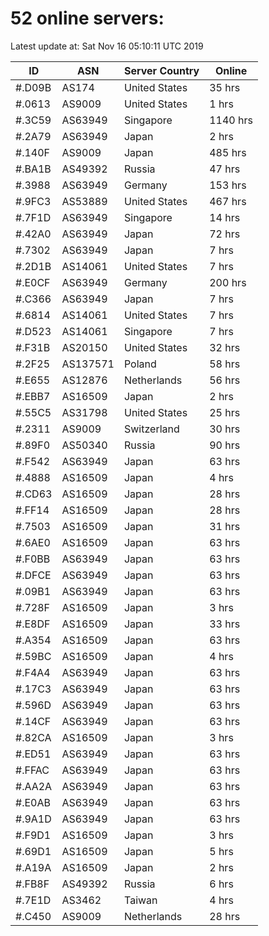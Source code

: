 # 52 online servers:

Latest update at: Sat Nov 16 05:10:11 UTC 2019

| ID | ASN | Server Country | Online |
| -- | --- | -------------- | ------ |
| #.D09B | AS174 | United States | 35 hrs |
| #.0613 | AS9009 | United States | 1 hrs |
| #.3C59 | AS63949 | Singapore | 1140 hrs |
| #.2A79 | AS63949 | Japan | 2 hrs |
| #.140F | AS9009 | Japan | 485 hrs |
| #.BA1B | AS49392 | Russia | 47 hrs |
| #.3988 | AS63949 | Germany | 153 hrs |
| #.9FC3 | AS53889 | United States | 467 hrs |
| #.7F1D | AS63949 | Singapore | 14 hrs |
| #.42A0 | AS63949 | Japan | 72 hrs |
| #.7302 | AS63949 | Japan | 7 hrs |
| #.2D1B | AS14061 | United States | 7 hrs |
| #.E0CF | AS63949 | Germany | 200 hrs |
| #.C366 | AS63949 | Japan | 7 hrs |
| #.6814 | AS14061 | United States | 7 hrs |
| #.D523 | AS14061 | Singapore | 7 hrs |
| #.F31B | AS20150 | United States | 32 hrs |
| #.2F25 | AS137571 | Poland | 58 hrs |
| #.E655 | AS12876 | Netherlands | 56 hrs |
| #.EBB7 | AS16509 | Japan | 2 hrs |
| #.55C5 | AS31798 | United States | 25 hrs |
| #.2311 | AS9009 | Switzerland | 30 hrs |
| #.89F0 | AS50340 | Russia | 90 hrs |
| #.F542 | AS63949 | Japan | 63 hrs |
| #.4888 | AS16509 | Japan | 4 hrs |
| #.CD63 | AS16509 | Japan | 28 hrs |
| #.FF14 | AS16509 | Japan | 28 hrs |
| #.7503 | AS16509 | Japan | 31 hrs |
| #.6AE0 | AS16509 | Japan | 63 hrs |
| #.F0BB | AS63949 | Japan | 63 hrs |
| #.DFCE | AS63949 | Japan | 63 hrs |
| #.09B1 | AS63949 | Japan | 63 hrs |
| #.728F | AS16509 | Japan | 3 hrs |
| #.E8DF | AS16509 | Japan | 33 hrs |
| #.A354 | AS16509 | Japan | 63 hrs |
| #.59BC | AS16509 | Japan | 4 hrs |
| #.F4A4 | AS63949 | Japan | 63 hrs |
| #.17C3 | AS63949 | Japan | 63 hrs |
| #.596D | AS63949 | Japan | 63 hrs |
| #.14CF | AS63949 | Japan | 63 hrs |
| #.82CA | AS16509 | Japan | 3 hrs |
| #.ED51 | AS63949 | Japan | 63 hrs |
| #.FFAC | AS63949 | Japan | 63 hrs |
| #.AA2A | AS63949 | Japan | 63 hrs |
| #.E0AB | AS63949 | Japan | 63 hrs |
| #.9A1D | AS63949 | Japan | 63 hrs |
| #.F9D1 | AS16509 | Japan | 3 hrs |
| #.69D1 | AS16509 | Japan | 5 hrs |
| #.A19A | AS16509 | Japan | 2 hrs |
| #.FB8F | AS49392 | Russia | 6 hrs |
| #.7E1D | AS3462 | Taiwan | 4 hrs |
| #.C450 | AS9009 | Netherlands | 28 hrs |

